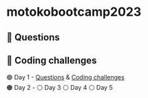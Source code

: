 # motokobootcamp2023

## <a id="questions"> 🙋 Questions </a>

## <a id="questions"> 🥊 Coding challenges </a>
🟢 Day 1 - [Questions](https://github.com/roald-av8/motokobootcamp2023/blob/main/day1/Questions.md#--questions-) & [Coding challenges](https://github.com/roald-av8/motokobootcamp2023/blob/main/day1/Questions.md#--coding-challenges-)  
🟠 Day 2 -
⚪️ Day 3
⚪️ Day 4
⚪️ Day 5